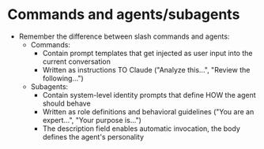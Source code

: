 # Commands and agents/subagents

- Remember the difference between slash commands and agents:
  - Commands:
    - Contain prompt templates that get injected as user input into the current conversation
    - Written as instructions TO Claude ("Analyze this...", "Review the following...")
  - Subagents:
    - Contain system-level identity prompts that define HOW the agent should behave
    - Written as role definitions and behavioral guidelines ("You are an expert...", "Your purpose is...")
    - The description field enables automatic invocation, the body defines the agent's personality
